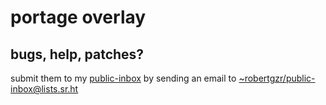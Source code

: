 # portage overlay

## bugs, help, patches?

submit them to my [public-inbox](https://lists.sr.ht/~robertgzr/public-inbox) by sending an email to [~robertgzr/public-inbox@lists.sr.ht](mailto:~robertgzr/public-inbox@lists.sr.ht?Subject=%5Bportage%5D%20)
